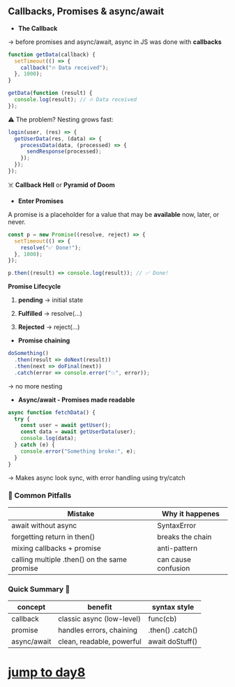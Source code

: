 ## Callbacks, Promises & async/await

- **The Callback**

-> before promises and async/await, async in JS was done with **callbacks**

```js
function getData(callback) {
  setTimeout(() => {
    callback("🔥 Data received");
  }, 1000);
}

getData(function (result) {
  console.log(result); // 🔥 Data received
});
```

⚠️ The problem? Nesting grows fast:

```js
login(user, (res) => {
  getUserData(res, (data) => {
    processData(data, (processed) => {
      sendResponse(processed);
    });
  });
});
```

☠️ **Callback Hell** or **Pyramid of Doom**

- **Enter Promises**

A promise is a placeholder for a value that may be **available** now, later, or never.

```js
const p = new Promise((resolve, reject) => {
  setTimeout(() => {
    resolve("✅ Done!");
  }, 1000);
});

p.then((result) => console.log(result)); // ✅ Done!
```

**Promise Lifecycle**

1. **pending** -> initial state

2. **Fulfilled** -> resolve(...)

3. **Rejected** -> reject(...)
- **Promise chaining**

```js
doSomething()
  .then(result => doNext(result))
  .then(next => doFinal(next))
  .catch(error => console.error("💥", error));
```

-> no more nesting

- **Async/await - Promises made readable**

```js
async function fetchData() {
  try {
    const user = await getUser();
    const data = await getUserData(user);
    console.log(data);
  } catch (e) {
    console.error("Something broke:", e);
  }
}
```

-> Makes async look sync, with error handling using try/catch

### **🧠 Common Pitfalls**

| **Mistake**                                  | **Why it happenes** |
| -------------------------------------------- | ------------------- |
| await without async                          | SyntaxError         |
| forgetting return in then()                  | breaks the chain    |
| mixing callbacks + promise                   | anti-pattern        |
| calling multiple .then() on the same promise | can cause confusion |

### **Quick Summary 🧐**

| **concept** | **benefit**               | **syntax style** |
| ----------- | ------------------------- | ---------------- |
| callback    | classic async (low-level) | func(cb)         |
| promise     | handles errors, chaining  | .then() .catch() |
| async/await | clean, readable, powerful | await doStuff()  |


# [jump to day8](../Day8/day8.md)